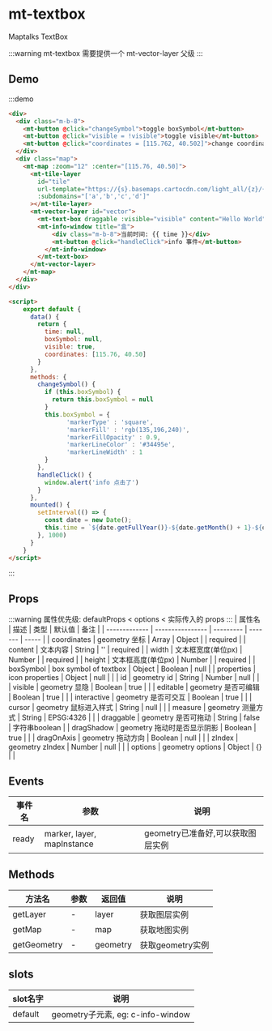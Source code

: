 # mt-textbox
Maptalks TextBox

:::warning
mt-textbox 需要提供一个 mt-vector-layer 父级
:::

## Demo
:::demo
```html
<div>
  <div class="m-b-8">
    <mt-button @click="changeSymbol">toggle boxSymbol</mt-button>
    <mt-button @click="visible = !visible">toggle visible</mt-button>
    <mt-button @click="coordinates = [115.762, 40.502]">change coordinates</mt-button>
  </div>
  <div class="map">
    <mt-map :zoom="12" :center="[115.76, 40.50]">
      <mt-tile-layer
        id="tile"
        url-template="https://{s}.basemaps.cartocdn.com/light_all/{z}/{x}/{y}.png"
        :subdomains="['a','b','c','d']"
      ></mt-tile-layer>
      <mt-vector-layer id="vector">
        <mt-text-box draggable :visible="visible" content="Hello World" :coordinates="coordinates" :width="200" :height="200" :boxSymbol="boxSymbol">
        <mt-info-window title="盒">
            <div class="m-b-8">当前时间: {{ time }}</div>
            <mt-button @click="handleClick">info 事件</mt-button>
          </mt-info-window>
        </mt-text-box>
      </mt-vector-layer>
    </mt-map>
  </div>
</div>

<script>
    export default {
      data() {
        return {
          time: null,
          boxSymbol: null,
          visible: true,
          coordinates: [115.76, 40.50]
        }
      },
      methods: {
        changeSymbol() {
          if (this.boxSymbol) {
            return this.boxSymbol = null
          }
          this.boxSymbol = {
                'markerType' : 'square',
                'markerFill' : 'rgb(135,196,240)',
                'markerFillOpacity' : 0.9,
                'markerLineColor' : '#34495e',
                'markerLineWidth' : 1
          }
        },
        handleClick() {
          window.alert('info 点击了')
        }
      },
      mounted() {
        setInterval(() => {
          const date = new Date();
          this.time = `${date.getFullYear()}-${date.getMonth() + 1}-${date.getDay()} ${date.getHours()}:${date.getMinutes()}:${date.getSeconds()}`
        }, 1000)
      }
    }
</script>
```
:::

## Props
:::warning
属性优先级: defaultProps < options < 实际传入的 props
:::
| 属性名         | 描述           | 类型  | 默认值 | 备注 |
| ------------- | ---------------- | --------- | ------- | ----- |
| coordinates | geometry 坐标 | Array \| Object |  | required |
| content | 文本内容 | String | '' | required |
| width | 文本框宽度(单位px) | Number |  | required |
| height | 文本框高度(单位px) | Number |  | required |
| boxSymbol | box symbol of textbox | Object \| Boolean | null |
| properties | icon properties | Object | null |  |
| id | geometry id | String \| Number | null |  |
| visible | geometry 显隐 | Boolean | true | |
| editable | geometry 是否可编辑 | Boolean | true | |
| interactive | geometry 是否可交互 | Boolean | true | |
| cursor | geometry 鼠标进入样式 | String | null | |
| measure | geometry 测量方式 | String | EPSG:4326 | |
| draggable | geometry 是否可拖动 | String | false | 字符串boolean |
| dragShadow | geometry 拖动时是否显示阴影 | Boolean | true | |
| dragOnAxis  | geometry 拖动方向 | Boolean | null | |
| zIndex  | geometry zIndex | Number | null | |
| options  | geometry options | Object | {} | |

## Events
| 事件名 | 参数 | 说明  |
| ------- | --------- | ---------------- |
| ready | marker, layer, mapInstance | geometry已准备好,可以获取图层实例 |

## Methods
| 方法名 | 参数 | 返回值 | 说明  |
| ------- | --------- | --------- |---------------- |
| getLayer | - | layer | 获取图层实例 |
| getMap | - | map | 获取地图实例 |
| getGeometry | - | geometry | 获取geometry实例 |

## slots
| slot名字 | 说明 |
| ------- | --------- |
| default | geometry子元素, eg: c-info-window |
